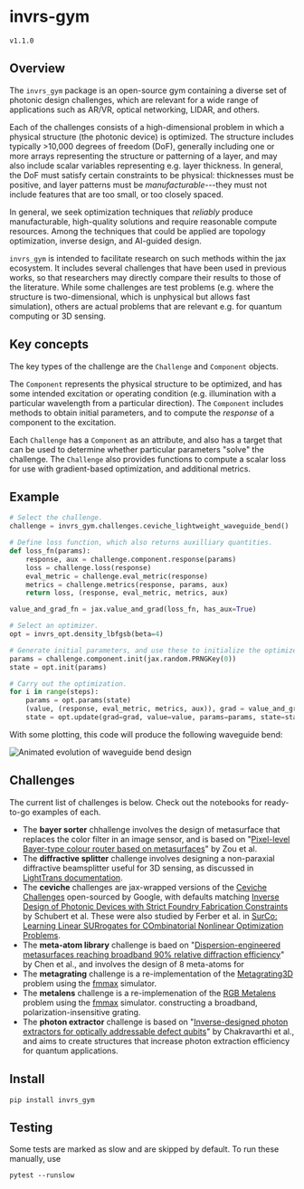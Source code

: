 # invrs-gym
`v1.1.0`

## Overview
The `invrs_gym` package is an open-source gym containing a diverse set of photonic design challenges, which are relevant for a wide range of applications such as AR/VR, optical networking, LIDAR, and others.

Each of the challenges consists of a high-dimensional problem in which a physical structure (the photonic device) is optimized. The structure includes typically >10,000 degrees of freedom (DoF), generally including one or more arrays representing the structure or patterning of a layer, and may also include scalar variables representing e.g. layer thickness. In general, the DoF must satisfy certain constraints to be physical: thicknesses must be positive, and layer patterns must be _manufacturable_---they must not include features that are too small, or too closely spaced.

In general, we seek optimization techniques that _reliably_ produce manufacturable, high-quality solutions and require reasonable compute resources. Among the techniques that could be applied are topology optimization, inverse design, and AI-guided design.

`invrs_gym` is intended to facilitate research on such methods within the jax ecosystem. It includes several challenges that have been used in previous works, so that researchers may directly compare their results to those of the literature. While some challenges are test problems (e.g. where the structure is two-dimensional, which is unphysical but allows fast simulation), others are actual problems that are relevant e.g. for quantum computing or 3D sensing.

## Key concepts
The key types of the challenge are the `Challenge` and `Component` objects.

The `Component` represents the physical structure to be optimized, and has some intended excitation or operating condition (e.g. illumination with a particular wavelength from a particular direction). The `Component` includes methods to obtain initial parameters, and to compute the _response_ of a component to the excitation.

Each `Challenge` has a `Component` as an attribute, and also has a target that can be used to determine whether particular parameters "solve" the challenge. The `Challenge` also provides functions to compute a scalar loss for use with gradient-based optimization, and additional metrics.

## Example
```python
# Select the challenge.
challenge = invrs_gym.challenges.ceviche_lightweight_waveguide_bend()

# Define loss function, which also returns auxilliary quantities.
def loss_fn(params):
    response, aux = challenge.component.response(params)
    loss = challenge.loss(response)
    eval_metric = challenge.eval_metric(response)
    metrics = challenge.metrics(response, params, aux)
    return loss, (response, eval_metric, metrics, aux)

value_and_grad_fn = jax.value_and_grad(loss_fn, has_aux=True)

# Select an optimizer.
opt = invrs_opt.density_lbfgsb(beta=4)

# Generate initial parameters, and use these to initialize the optimizer state.
params = challenge.component.init(jax.random.PRNGKey(0))
state = opt.init(params)

# Carry out the optimization.
for i in range(steps):
    params = opt.params(state)
    (value, (response, eval_metric, metrics, aux)), grad = value_and_grad_fn(params)
    state = opt.update(grad=grad, value=value, params=params, state=state)
```
With some plotting, this code will produce the following waveguide bend:

![Animated evolution of waveguide bend design](https://github.com/invrs-io/gym/blob/main/docs/img/waveguide_bend.gif?raw=true)

## Challenges
The current list of challenges is below. Check out the notebooks for ready-to-go examples of each.

- The **bayer sorter** chhallenge involves the design of metasurface that replaces the color filter in an image sensor, and is based on "[Pixel-level Bayer-type colour router based on metasurfaces](https://www.nature.com/articles/s41467-022-31019-7)" by Zou et al.
- The **diffractive splitter** challenge involves designing a non-paraxial diffractive beamsplitter useful for 3D sensing, as discussed in [LightTrans documentation](https://www.lighttrans.com/use-cases/application/design-and-rigorous-analysis-of-non-paraxial-diffractive-beam-splitter.html).
- The **ceviche** challenges are jax-wrapped versions of the [Ceviche Challenges](https://github.com/google/ceviche-challenges) open-sourced by Google, with defaults matching [Inverse Design of Photonic Devices with Strict Foundry Fabrication Constraints](https://pubs.acs.org/doi/10.1021/acsphotonics.2c00313) by Schubert et al. These were also studied by Ferber et al. in [SurCo: Learning Linear SURrogates for COmbinatorial Nonlinear Optimization Problems](https://proceedings.mlr.press/v202/ferber23a/ferber23a.pdf).
- The **meta-atom library** challenge is baed on "[Dispersion-engineered metasurfaces reaching broadband 90% relative diffraction efficiency](https://www.nature.com/articles/s41467-023-38185-2)" by Chen et al., and involves the design of 8 meta-atoms for
- The **metagrating** challenge is a re-implementation of the [Metagrating3D](https://github.com/NanoComp/photonics-opt-testbed/tree/main/Metagrating3D) problem using the [fmmax](https://github.com/facebookresearch/fmmax) simulator.
- The **metalens** challenge is a re-implemenation of the [RGB Metalens](https://github.com/NanoComp/photonics-opt-testbed/tree/main/RGB_metalens) problem using the [fmmax](https://github.com/facebookresearch/fmmax) simulator.
constructing a broadband, polarization-insensitive grating.
- The **photon extractor** challenge is based on "[Inverse-designed photon extractors for optically addressable defect qubits](https://opg.optica.org/optica/fulltext.cfm?uri=optica-7-12-1805)" by Chakravarthi et al., and aims to create structures that increase photon extraction efficiency for quantum applications.


## Install
```
pip install invrs_gym
```

## Testing
Some tests are marked as slow and are skipped by default. To run these manually, use
```
pytest --runslow
```
